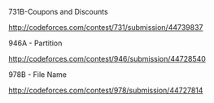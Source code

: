 731B-Coupons and Discounts

http://codeforces.com/contest/731/submission/44739837

946A - Partition

http://codeforces.com/contest/946/submission/44728540

978B - File Name

http://codeforces.com/contest/978/submission/44727814

